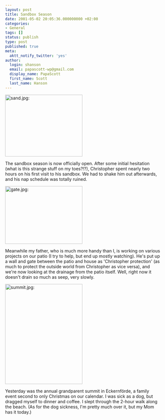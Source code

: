 ```yaml
---
layout: post
title: Sandbox Season
date: 2001-05-02 20:05:36.000000000 +02:00
categories:
- General
tags: []
status: publish
type: post
published: true
meta:
  aktt_notify_twitter: 'yes'
author:
  login: shanson
  email: papascott-wp@gmail.com
  display_name: PapaScott
  first_name: Scott
  last_name: Hanson
---
```

<p><img src="http://www.papascott.de/wordpress/wp-content/uploads/2001/05/sand.jpg" height="200" width="250" border="0" alt="sand.jpg: " /></p>
<p>The sandbox season is now officially open. After some initial hesitation (what is this strange stuff on my toes?!?), Christopher spent nearly two hours on his first visit to his sandbox. We had to shake him out afterwards, and his nap schedule was totally ruined.</p>
<p><img src="http://www.papascott.de/wordpress/wp-content/uploads/2001/05/gate.jpg" height="187" width="250" border="0" alt="gate.jpg: " /></p>
<p>Meanwhile my father, who is much more handy than I, is working on various projects on our patio (I try to help, but end up mostly watching). He's put up a wall and gate between the patio and house as 'Christopher protection' (as much to protect the outside world from Christopher as vice versa), and we're now looking at the drainage from the patio itself. Well, right now it doesn't drain so much as seep, very slowly. </p>
<p><img src="http://www.papascott.de/wordpress/wp-content/uploads/2001/05/summit.jpg" height="324" width="250" border="0" alt="summit.jpg: " /></p>
<p>Yesterday was the annual grandparent summit in Eckernförde, a family event second to only Christmas on our calendar. I was sick as a dog, but dragged myself to dinner and coffee. I slept through the 2-hour walk along the beach. (As for the dog sickness, I'm pretty much over it, but my Mom has it today.)</p>
